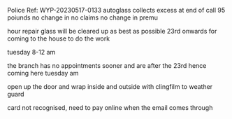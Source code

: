 
Police Ref: WYP-20230517-0133
autoglass collects excess at end of call
95 poiunds
no change in no claims
no change in premu

hour repair
glass will be cleared up as best as possible
23rd onwards for coming to the house to do the work

tuesday 8-12 am

the branch has no appointments sooner and are after the 23rd hence coming here tuesday am

open up the door and wrap inside and outside with clingfilm to weather guard

card not recognised, need to pay online when the email comes through